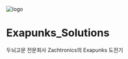 ![logo](https://user-images.githubusercontent.com/22811639/86572228-9ba8cd80-bfad-11ea-876c-3205e13d21bd.png)

# Exapunks_Solutions
두뇌고문 전문회사 Zachtronics의 Exapunks 도전기
